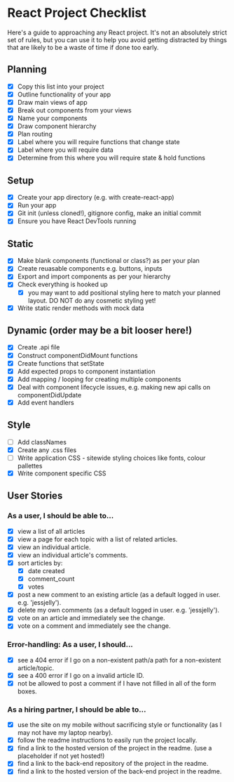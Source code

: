 # React Project Checklist

Here's a guide to approaching any React project. It's not an absolutely strict set of rules, but you can use it to help you avoid getting distracted by things that are likely to be a waste of time if done too early.

## Planning

- [x] Copy this list into your project
- [x] Outline functionality of your app
- [x] Draw main views of app
- [x] Break out components from your views
- [x] Name your components
- [x] Draw component hierarchy
- [x] Plan routing
- [x] Label where you will require functions that change state
- [x] Label where you will require data
- [x] Determine from this where you will require state & hold functions

## Setup

- [x] Create your app directory (e.g. with create-react-app)
- [x] Run your app
- [x] Git init (unless cloned!), gitignore config, make an initial commit
- [x] Ensure you have React DevTools running

## Static

- [x] Make blank components (functional or class?) as per your plan
- [x] Create reuasable components e.g. buttons, inputs
- [x] Export and import components as per your hierarchy
- [x] Check everything is hooked up
  - [x] you may want to add positional styling here to match your planned layout. DO NOT do any cosmetic styling yet!
- [x] Write static render methods with mock data

## Dynamic (order may be a bit looser here!)

- [x] Create .api file
- [x] Construct componentDidMount functions
- [x] Create functions that setState
- [x] Add expected props to component instantiation
- [x] Add mapping / looping for creating multiple components
- [x] Deal with component lifecycle issues, e.g. making new api calls on componentDidUpdate
- [x] Add event handlers

## Style

- [ ] Add classNames
- [x] Create any .css files
- [ ] Write application CSS - sitewide styling choices like fonts, colour pallettes
- [x] Write component specific CSS

## User Stories

### As a user, I should be able to...

- [x] view a list of all articles
- [x] view a page for each topic with a list of related articles.
- [x] view an individual article.
- [x] view an individual article's comments.
- [x] sort articles by:
  - [x] date created
  - [x] comment_count
  - [x] votes
- [x] post a new comment to an existing article (as a default logged in user. e.g. 'jessjelly').
- [x] delete my own comments (as a default logged in user. e.g. 'jessjelly').
- [x] vote on an article and immediately see the change.
- [x] vote on a comment and immediately see the change.

### Error-handling: As a user, I should...

- [x] see a 404 error if I go on a non-existent path/a path for a non-existent article/topic.
- [x] see a 400 error if I go on a invalid article ID.
- [x] not be allowed to post a comment if I have not filled in all of the form boxes.

### As a hiring partner, I should be able to...

- [x] use the site on my mobile without sacrificing style or functionality (as I may not have my laptop nearby).
- [x] follow the readme instructions to easily run the project locally.
- [x] find a link to the hosted version of the project in the readme. (use a placeholder if not yet hosted!)
- [x] find a link to the back-end repository of the project in the readme.
- [x] find a link to the hosted version of the back-end project in the readme.

